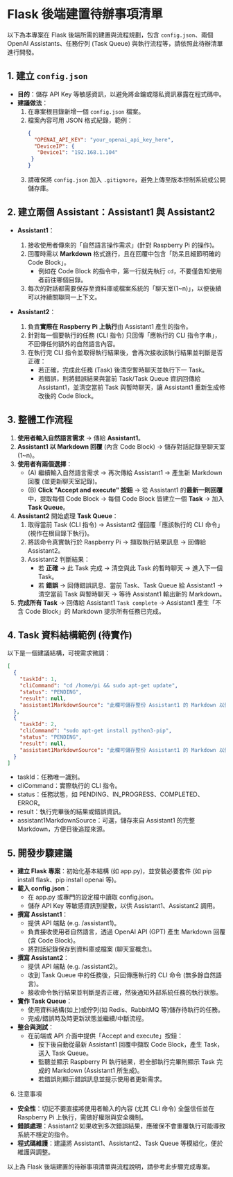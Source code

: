 # Flask 後端建置待辦事項清單

以下為本專案在 Flask 後端所需的建置與流程規劃，包含 `config.json`、兩個 OpenAI Assistants、任務佇列 (Task Queue) 與執行流程等，請依照此待辦清單進行開發。

## 1. 建立 `config.json`
- **目的**：儲存 API Key 等敏感資訊，以避免將金鑰或隱私資訊暴露在程式碼中。
- **建議做法**：
  1. 在專案根目錄新增一個 `config.json` 檔案。
  2. 檔案內容可用 JSON 格式紀錄，範例：
     ```json
     {
       "OPENAI_API_KEY": "your_openai_api_key_here",
       "DeviceIP": {
        "Device1": "192.168.1.104"
      }
     }
     ```
  3. 請確保將 `config.json` 加入 `.gitignore`，避免上傳至版本控制系統或公開儲存庫。

## 2. 建立兩個 Assistant：Assistant1 與 Assistant2
- **Assistant1**：
  1. 接收使用者傳來的「自然語言操作需求」(針對 Raspberry Pi 的操作)。
  2. 回覆時需以 **Markdown** 格式進行，且在回覆中包含「防呆且細節明確的 Code Block」。
     - 例如在 Code Block 的指令中，第一行就先執行 `cd`，不要僅告知使用者前往哪個目錄。
  3. 每次的對話都需要保存至資料庫或檔案系統的「聊天室(1~n)」，以便後續可以持續關聯同一上下文。

- **Assistant2**：
  1. 負責**實際在 Raspberry Pi 上執行**由 Assistant1 產生的指令。
  2. 針對每一個要執行的任務 (CLI 指令) 只回傳「應執行的 CLI 指令字串」，不回傳任何額外的自然語言內容。
  3. 在執行完 CLI 指令並取得執行結果後，會再次接收該執行結果並判斷是否正確：
     - 若正確，完成此任務 (Task) 後清空暫時聊天並執行下一 Task。
     - 若錯誤，則將錯誤結果與當前 Task/Task Queue 資訊回傳給 Assistant1，並清空當前 Task 與暫時聊天，讓 Assistant1 重新生成修改後的 Code Block。

## 3. 整體工作流程
1. **使用者輸入自然語言需求** → 傳給 **Assistant1**。
2. **Assistant1 以 Markdown 回覆** (內含 Code Block) → 儲存對話記錄至聊天室(1~n)。
3. **使用者有兩個選擇**：
   - (A) 繼續輸入自然語言需求 → 再次傳給 Assistant1 → 產生新 Markdown 回覆 (並更新聊天室記錄)。
   - (B) **Click "Accept and execute" 按鈕** → 從 Assistant1 的**最新一則回覆**中，提取每個 Code Block → 每個 Code Block 皆建立一個 **Task** → 加入 **Task Queue**。
4. **Assistant2** 開始處理 **Task Queue**：
   1. 取得當前 Task (CLI 指令) → Assistant2 僅回覆「應該執行的 CLI 命令」(視作在根目錄下執行)。
   2. 將該命令真實執行於 Raspberry Pi → 擷取執行結果訊息 → 回傳給 Assistant2。
   3. Assistant2 判斷結果：
      - 若 **正確** → 此 Task 完成 → 清空與此 Task 的暫時聊天 → 進入下一個 Task。
      - 若 **錯誤** → 回傳錯誤訊息、當前 Task、Task Queue 給 Assistant1 → 清空當前 Task 與暫時聊天 → 等待 Assistant1 輸出新的 Markdown。
5. **完成所有 Task** → 回傳給 Assistant1 `Task complete` → Assistant1 產生「不含 Code Block」的 Markdown 提示所有任務已完成。

## 4. Task 資料結構範例 (待實作)
以下是一個建議結構，可視需求微調：
```json
[
  {
    "taskId": 1,
    "cliCommand": "cd /home/pi && sudo apt-get update",
    "status": "PENDING",  
    "result": null,
    "assistant1MarkdownSource": "此欄可儲存整份 Assistant1 的 Markdown 以備查"
  },
  {
    "taskId": 2,
    "cliCommand": "sudo apt-get install python3-pip",
    "status": "PENDING",
    "result": null,
    "assistant1MarkdownSource": "此欄可儲存整份 Assistant1 的 Markdown 以備查"
  }
]
```
- taskId：任務唯一識別。  
- cliCommand：實際執行的 CLI 指令。  
- status：任務狀態，如 PENDING、IN_PROGRESS、COMPLETED、ERROR。  
- result：執行完畢後的結果或錯誤資訊。  
- assistant1MarkdownSource：可選，儲存來自 Assistant1 的完整 Markdown，方便日後追蹤來源。

## 5. 開發步驟建議  
- **建立 Flask 專案**：初始化基本結構 (如 app.py)，並安裝必要套件 (如 pip install flask、pip install openai 等)。  
- **載入 config.json**：  
  - 在 app.py 或專門的設定檔中讀取 config.json。  
  - 儲存 API Key 等敏感資訊到變數，以供 Assistant1、Assistant2 調用。  
- **撰寫 Assistant1**：  
  - 提供 API 端點 (e.g. /assistant1)。  
  - 負責接收使用者自然語言，透過 OpenAI API (GPT) 產生 Markdown 回覆 (含 Code Block)。  
  - 將對話紀錄保存到資料庫或檔案 (聊天室概念)。  
- **撰寫 Assistant2**：  
  - 提供 API 端點 (e.g. /assistant2)。  
  - 收到 Task Queue 中的任務後，只回傳應執行的 CLI 命令 (無多餘自然語言)。  
  - 接收命令執行結果並判斷是否正確，然後通知外部系統任務的執行狀態。  
- **實作 Task Queue**：  
  - 使用資料結構(如上)或佇列(如 Redis、RabbitMQ 等)儲存待執行的任務。  
  - 完成/錯誤時及時更新狀態並繼續/中斷流程。  
- **整合與測試**：  
  - 在前端或 API 介面中提供「Accept and execute」按鈕：  
    - 按下後自動從最新 Assistant1 回覆中擷取 Code Block，產生 Task，送入 Task Queue。  
    - 監聽並顯示 Raspberry Pi 執行結果，若全部執行完畢則顯示 Task 完成的 Markdown (Assistant1 所生成)。  
    - 若錯誤則顯示錯誤訊息並提示使用者更新需求。

6. 注意事項  
- **安全性**：切記不要直接將使用者輸入的內容 (尤其 CLI 命令) 全盤信任並在 Raspberry Pi 上執行，需做好權限與安全機制。  
- **錯誤處理**：Assistant2 如果收到多次錯誤結果，應確保不會重覆執行可能導致系統不穩定的指令。  
- **程式碼維護**：建議將 Assistant1、Assistant2、Task Queue 等模組化，便於維護與調整。  

以上為 Flask 後端建置的待辦事項清單與流程說明，請參考此步驟完成專案。